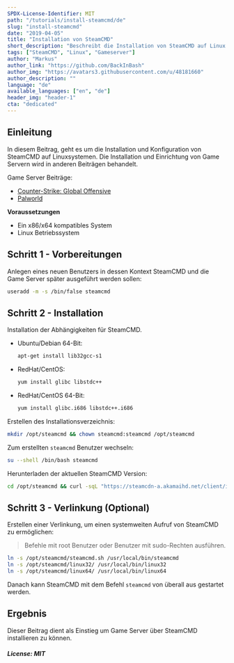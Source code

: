 ```yaml
---
SPDX-License-Identifier: MIT
path: "/tutorials/install-steamcmd/de"
slug: "install-steamcmd"
date: "2019-04-05"
title: "Installation von SteamCMD"
short_description: "Beschreibt die Installation von SteamCMD auf Linux Systemen"
tags: ["SteamCMD", "Linux", "Gameserver"]
author: "Markus"
author_link: "https://github.com/BackInBash"
author_img: "https://avatars3.githubusercontent.com/u/48181660"
author_description: ""
language: "de"
available_languages: ["en", "de"]
header_img: "header-1"
cta: "dedicated"
---
```


## Einleitung

In diesem Beitrag, geht es um die Installation und Konfiguration von SteamCMD auf Linuxsystemen.
Die Installation und Einrichtung von Game Servern wird in anderen Beiträgen behandelt.

Game Server Beiträge:
+ [Counter-Strike: Global Offensive](https://community.hetzner.com/tutorials/install-gameserver-csgo/de)
+ [Palworld](https://community.hetzner.com/tutorials/game-server-palworld/de)

**Voraussetzungen**

+ Ein x86/x64 kompatibles System
+ Linux Betriebssystem

## Schritt 1 - Vorbereitungen

Anlegen eines neuen Benutzers in dessen Kontext SteamCMD und die Game Server später ausgeführt werden sollen:

```bash
useradd -m -s /bin/false steamcmd
```

## Schritt 2 - Installation

Installation der Abhängigkeiten für SteamCMD.

* Ubuntu/Debian 64-Bit:
  ```bash
  apt-get install lib32gcc-s1
  ```

* RedHat/CentOS:
  ```bash
  yum install glibc libstdc++
  ```

* RedHat/CentOS 64-Bit:
  ```bash
  yum install glibc.i686 libstdc++.i686
  ```

Erstellen des Installationsverzeichnis:

```bash
mkdir /opt/steamcmd && chown steamcmd:steamcmd /opt/steamcmd
```

Zum erstellten `steamcmd` Benutzer wechseln:

```bash
su --shell /bin/bash steamcmd
```

Herunterladen der aktuellen SteamCMD Version:

```bash
cd /opt/steamcmd && curl -sqL "https://steamcdn-a.akamaihd.net/client/installer/steamcmd_linux.tar.gz" | tar zxvf -
```

## Schritt 3 - Verlinkung (Optional)

Erstellen einer Verlinkung, um einen systemweiten Aufruf von SteamCMD zu ermöglichen:

> Befehle mit root Benutzer oder Benutzer mit sudo-Rechten ausführen.

```bash
ln -s /opt/steamcmd/steamcmd.sh /usr/local/bin/steamcmd
ln -s /opt/steamcmd/linux32/ /usr/local/bin/linux32
ln -s /opt/steamcmd/linux64/ /usr/local/bin/linux64
```

Danach kann SteamCMD mit dem Befehl `steamcmd` von überall aus gestartet werden.

## Ergebnis

Dieser Beitrag dient als Einstieg um Game Server über SteamCMD installieren zu können.

##### License: MIT

<!---

Contributors's Certificate of Origin

By making a contribution to this project, I certify that:

(a) The contribution was created in whole or in part by me and I have
    the right to submit it under the license indicated in the file; or

(b) The contribution is based upon previous work that, to the best of my
    knowledge, is covered under an appropriate license and I have the
    right under that license to submit that work with modifications,
    whether created in whole or in part by me, under the same license
    (unless I am permitted to submit under a different license), as
    indicated in the file; or

(c) The contribution was provided directly to me by some other person
    who certified (a), (b) or (c) and I have not modified it.

(d) I understand and agree that this project and the contribution are
    public and that a record of the contribution (including all personal
    information I submit with it, including my sign-off) is maintained
    indefinitely and may be redistributed consistent with this project
    or the license(s) involved.

Signed-off-by: Markus markus@omg-network.de

-->
